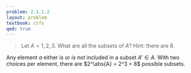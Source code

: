 ```yaml
---
problem: 2.1.1.2
layout: problem
textbook: ctfs
qed: true
---
```


> Let $A = {1,2,3}$. What are all the subsets of $A$? Hint: there are 8.  

Any element $a$ either _is_ or _is not_ included in a subset $A' \in A$. With
two choices per element, there are $2^\abs{A} = 2^3 = 8$ possible subsets.

